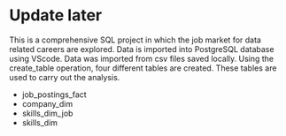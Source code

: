 # Update later
This is a comprehensive SQL project in which the job market for data related careers are explored. Data is imported into PostgreSQL database using VScode. Data was imported from csv files saved locally. Using the create_table operation, four different tables are created. These tables are used to carry out the analysis. 
- job_postings_fact
- company_dim
- skills_dim_job
- skills_dim
